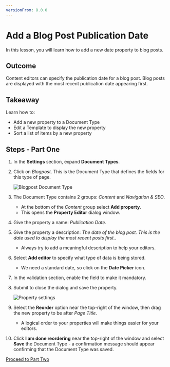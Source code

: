 ```yaml
---
versionFrom: 8.0.0
---
```


# Add a Blog Post Publication Date

In this lesson, you will learn how to add a new date property to blog posts.

## Outcome

Content editors can specify the publication date for a blog post. Blog posts are displayed with the most recent publication date appearing first.

## Takeaway

Learn how to:

* Add a new property to a Document Type
* Edit a Template to display the new property
* Sort a list of items by a new property

## Steps - Part One

1. In the **Settings** section, expand **Document Types**.
2. Click on *Blogpost*. This is the Document Type that defines the fields for this type of page.

    ![Blogpost Document Type](images/Blogpost-Document-Type-v10.png)

3. The Document Type contains 2 groups: *Content* and *Navigation & SEO*.
    * At the bottom of the *Content* group select **Add property**.
    * This opens the **Property Editor** dialog window.

4. Give the property a name: *Publication Date*.
5. Give the property a description: *The date of the blog post. This is the date used to display the most recent posts first.*.

    * Always try to add a meaningful description to help your editors.

6. Select **Add editor** to specify what type of data is being stored.
    * We need a standard date, so click on the **Date Picker** icon.

7. In the validation section, enable the field to make it mandatory.
8. Submit to close the dialog and save the property.

    ![Property settings](images/property-settings-v10.png)

9. Select the **Reorder** option near the top-right of the window, then drag the new property to be after *Page Title*.
    * A logical order to your properties will make things easier for your editors.
10. Click **I am done reordering** near the top-right of the window and select **Save** the Document Type - a confirmation message should appear confirming that the Document Type was saved.

[Proceed to Part Two](part-2.md)
